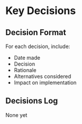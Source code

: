 # Key Decisions

## Decision Format
For each decision, include:
- Date made
- Decision
- Rationale
- Alternatives considered
- Impact on implementation

## Decisions Log
None yet 